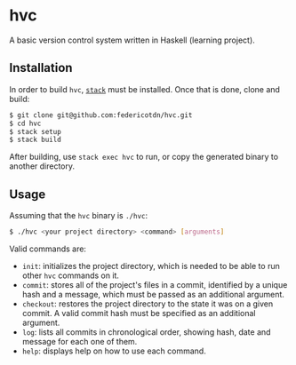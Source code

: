 # hvc
A basic version control system written in Haskell (learning project).

## Installation
In order to build `hvc`, [`stack`](http://docs.haskellstack.org/en/stable/README.html) must be installed.  Once that is done, clone and build:
```bash
$ git clone git@github.com:federicotdn/hvc.git
$ cd hvc
$ stack setup
$ stack build
```
After building, use `stack exec hvc` to run, or copy the generated binary to another directory.

## Usage
Assuming that the `hvc` binary is `./hvc`:
```bash
$ ./hvc <your project directory> <command> [arguments]
```
Valid commands are:
- `init`: initializes the project directory, which is needed to be able to run other `hvc` commands on it.
- `commit`: stores all of the project's files in a commit, identified by a unique hash and a message, which must be passed as an additional argument.
- `checkout`: restores the project directory to the state it was on a given commit.  A valid commit hash must be specified as an additional argument.
- `log`: lists all commits in chronological order, showing hash, date and message for each one of them.
- `help`: displays help on how to use each command.